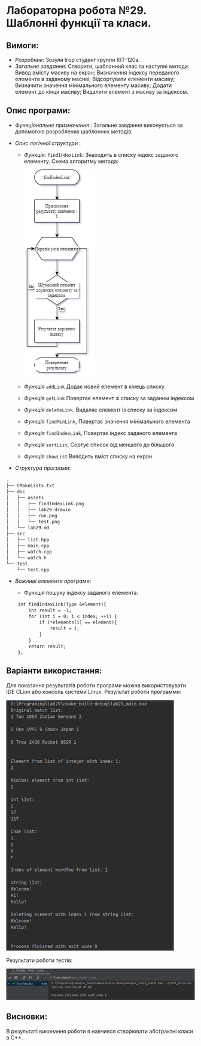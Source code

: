 ﻿# Лабораторна робота №29. Шаблонні функції та класи.
## Вимоги:
* *Розробник*: Зозуля Ігор студент группи КІТ-120а.
* *Загальне завдання*: Створити, шаблонний клас та наступні методи:
  Вивод вмісту масиву на екран;
  Визначення індексу переданого елемента в заданому масиві;
  Відсортувати елементи масиву;
  Визначити значення мінімального елементу масиву;
  Додати елемент до кінця масиву;
  Видалити елемент з масиву за індексом.
    
## Опис програми:
* *Функціональне призначення* : Загальне завдання виконується за допомогою розроблених шаблонних методів.

* *Опис логічної структури* :
    * _Функція:_  `findIndexLink`: Знаходить в списку індекс заданого елементу. Схема алгоритму метода:

        ![findIndexLink](assets/findIndexLink.png)
    
    * _Функція_ `addLink` Додає новий елемент в кінець списку.

    * _Функція_   `getLink` Повертає елемент зі списку за заданим індексом

    * _Функція_   `deleteLink`.  Видаляє елемент із списку за індексом

    * _Функція_   `findMinLink`,  Повертає значення мінімального елемента

    * _Функція_  `findIndexLink`, Повертає індекс заданого елемента

    * _Функція_   `sortList`,   Сортує список від меншого до більшого

    * _Функція_   `showList` Виводить вміст списку на екран
    
* *Структура програми*:
```
.
├── CMakeLists.txt
├── doc
│   ├── assets
│   │   ├── findIndexLink.png
│   │   ├── lab29.drawio
│   │   ├── run.png
│   │   └── test.png
│   └── lab29.md
├── src
│   ├── list.hpp
│   ├── main.cpp
│   ├── watch.cpp
│   └── watch.h
└── test
    └── test.cpp
```
* *Важливі елементи програми*:
    * Функція пошуку індексу заданого елемента:

   ```
    int findIndexLink(Type &element){
        int result = -1;
        for (int i = 0; i < index; ++i) {
            if (*elements[i] == element){
                result = i;
            }
        }
        return result;
    };
   ```
  
## Варіанти використання:
Для показання результатів роботи програми можна використовувати IDE CLion або консоль системи Linux. Результат роботи программи:

![run](assets/run.png)

Результати роботи тестів:

![test](assets/test.png)

## Висновки:
В результаті виконання роботи я навчився створювати абстрактні класи в C++.
